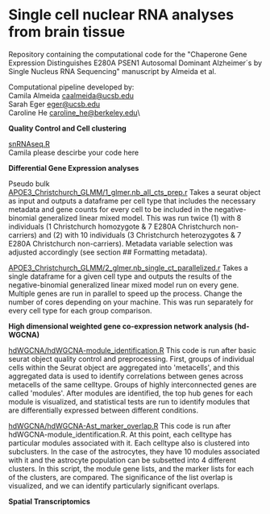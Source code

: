 # Single cell nuclear RNA analyses from brain tissue
Repository containing the computational code for the "Chaperone Gene Expression Distinguishes E280A PSEN1 Autosomal Dominant Alzheimer´s by Single Nucleus RNA Sequencing" manuscript by Almeida et al.

Computational pipeline developed by:\
Camila Almeida <caalmeida@ucsb.edu>\
Sarah Eger <eger@ucsb.edu>\
Caroline He <caroline_he@berkeley.edu>\

**Quality Control and Cell clustering**

[snRNAseq.R](https://github.com/KosikLabUCSB/nucseq-PSEN1-E280A/blob/main/snRNAseq.R) \
Camila please descirbe your code here

**Differential Gene Expression analyses**

Pseudo bulk \
[APOE3_Christchurch_GLMM/1_glmer.nb_all_cts_prep.r](https://github.com/acostauribe/nucseq-PSEN1-E280A/blob/main/APOE3_Christchurch_GLMM/1_glmer.nb_all_cts_prep.r)
Takes a seurat object as input and outputs a dataframe per cell type that includes the necessary metadata and gene counts for every cell to be included in the negative-binomial generalized linear mixed model. This was run twice (1) with 8 individuals (1 Christchurch homozygote & 7 E280A Christchurch non-carriers) and (2) with 10 individuals (3 Christchurch heterozygotes & 7 E280A Christchurch non-carriers). Metadata variable selection was adjusted accordingly (see section ## Formatting metadata).

[APOE3_Christchurch_GLMM/2_glmer.nb_single_ct_parallelized.r](https://github.com/acostauribe/nucseq-PSEN1-E280A/blob/main/APOE3_Christchurch_GLMM/2_glmer.nb_single_ct_parallelized.r)
Takes a single dataframe for a given cell type and outputs the results of the negative-binomial generalized linear mixed model run on every gene. Multiple genes are run in parallel to speed up the process. Change the number of cores depending on your machine. This was run separately for every cell type for each group comparison.


**High dimensional weighted gene co-expression network analysis (hd-WGCNA)**

[hdWGCNA/hdWGCNA-module_identification.R](https://github.com/KosikLabUCSB/nucseq-PSEN1-E280A/blob/main/hdWGCNA/hdWGCNA-module_identification.R)
This code is run after basic seurat object quality control and preprocessing. First, groups of individual cells within the Seurat object are aggregated into 'metacells', and this aggregated data is used to identify correlations between genes across metacells of the same celltype. Groups of highly interconnected genes are called 'modules'. After modules are identified, the top hub genes for each module is visualized, and statistical tests are run to identify modules that are differentially expressed between different conditions.

[hdWGCNA/hdWGCNA-Ast_marker_overlap.R](https://github.com/KosikLabUCSB/nucseq-PSEN1-E280A/blob/main/hdWGCNA/hdWGCNA-Ast_marker_overlap.R)
This code is run after hdWGCNA-module_identification.R. At this point, each celltype has particular modules associated with it. Each celltype also is clustered into subclusters. In the case of the astrocytes, they have 10 modules associated with it and the astrocyte population can be subsetted into 4 different clusters. In this script, the module gene lists, and the marker lists for each of the clusters, are compared. The significance of the list overlap is visualized, and we can identify particularly significant overlaps.

**Spatial Transcriptomics**
